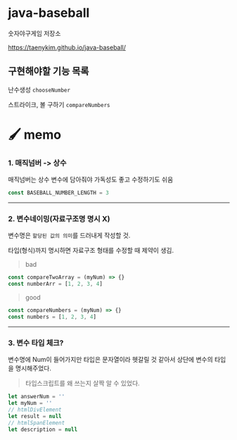 # java-baseball

숫자야구게임 저장소

https://taenykim.github.io/java-baseball/

## 구현해야할 기능 목록

난수생성 `chooseNumber`

스트라이크, 볼 구하기 `compareNumbers`

# 🖌 memo

### 1. 매직넘버 -> 상수

매직넘버는 상수 변수에 담아줘야 가독성도 좋고 수정하기도 쉬움

```js
const BASEBALL_NUMBER_LENGTH = 3
```

<hr/>

### 2. 변수네이밍(자료구조명 명시 X)

변수명은 `할당된 값의 의미`를 드러내게 작성할 것.

타입(형식)까지 명시하면 자료구조 형태를 수정할 때 제약이 생김.

> bad

```js
const compareTwoArray = (myNum) => {}
const numberArr = [1, 2, 3, 4]
```

> good

```js
const compareNumbers = (myNum) => {}
const numbers = [1, 2, 3, 4]
```

<hr/>

### 3. 변수 타입 체크?

변수명에 Num이 들어가지만 타입은 문자열이라 헷갈릴 것 같아서 상단에 변수의 타입을 명시해주었다.

> 타입스크립트를 왜 쓰는지 살짝 알 수 있었다.

```js
let answerNum = ''
let myNum = ''
// htmlDivElement
let result = null
// htmlSpanElement
let description = null
```
